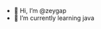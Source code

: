 - 👋 Hi, I’m @zeygap
- 🌱 I’m currently learning java

<!---
zeygap/zeygap is a ✨ special ✨ repository because its `README.md` (this file) appears on your GitHub profile.
You can click the Preview link to take a look at your changes.
--->
